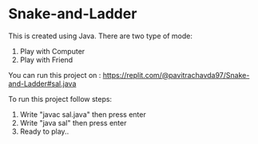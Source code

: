 # Snake-and-Ladder
This is created using Java.
There are two type of mode: 
   1. Play with Computer
   2. Play with Friend

You can run this project on : https://replit.com/@pavitrachavda97/Snake-and-Ladder#sal.java

To run this project follow steps:
   1. Write "javac sal.java" then press enter
   2. Write "java sal" then press enter
   3. Ready to play..
